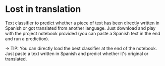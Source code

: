 # Lost in translation

Text classifier to predict whether a piece of text has been directly written in Spanish or got translated from another language.
Just download and play with the project notebook provided (you can paste a Spanish text in the end and run a prediction).

-> TIP: You can directly load the best classifier at the end of the notebook. Just paste a text written in Spanish and predict whether it's original or translated.
